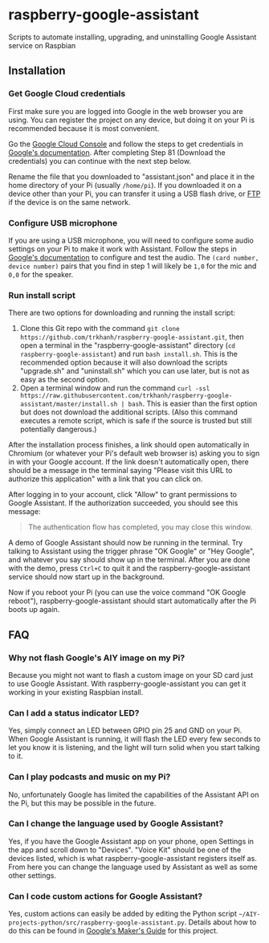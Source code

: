# raspberry-google-assistant
Scripts to automate installing, upgrading, and uninstalling Google Assistant service on Raspbian

## Installation

### Get Google Cloud credentials

First make sure you are logged into Google in the web browser you are using. You can register the project on any device, but doing it on your Pi is recommended because it is most convenient.

Go the [Google Cloud Console](https://console.cloud.google.com/) and follow the steps to get credentials in [Google's documentation](https://aiyprojects.withgoogle.com/voice#google-assistant--get-credentials). After completing Step 81 (Download the credentials) you can continue with the next step below.

Rename the file that you downloaded to "assistant.json" and place it in the home directory of your Pi (usually `/home/pi`). If you downloaded it on a device other than your Pi, you can transfer it using a USB flash drive, or [FTP](https://www.raspberrypi.org/documentation/remote-access/ssh/sftp.md) if the device is on the same network.

### Configure USB microphone

If you are using a USB microphone, you will need to configure some audio settings on your Pi to make it work with Assistant. Follow the steps in [Google's documentation](https://developers.google.com/assistant/sdk/guides/library/python/embed/audio) to configure and test the audio. The `(card number, device number)` pairs that you find in step 1 will likely be `1,0` for the mic and `0,0` for the speaker.

### Run install script

There are two options for downloading and running the install script:

1. Clone this Git repo with the command `git clone https://github.com/trkhanh/raspberry-google-assistant.git`, then open a terminal in the "raspberry-google-assistant" directory (`cd raspberry-google-assistant`) and run `bash install.sh`. This is the recommended option because it will also download the scripts "upgrade.sh" and "uninstall.sh" which you can use later, but is not as easy as the second option.
2. Open a terminal window and run the command `curl -ssl https://raw.githubusercontent.com/trkhanh/raspberry-google-assistant/master/install.sh | bash`. This is easier than the first option but does not download the additional scripts. (Also this command executes a remote script, which is safe if the source is trusted but still potentially dangerous.)

After the installation process finishes, a link should open automatically in Chromium (or whatever your Pi's default web browser is) asking you to sign in with your Google account. If the link doesn't automatically open, there should be a message in the terminal saying "Please visit this URL to authorize this application" with a link that you can click on.

After logging in to your account, click "Allow" to grant permissions to Google Assistant. If the authorization succeeded, you should see this message:
> The authentication flow has completed, you may close this window.

A demo of Google Assistant should now be running in the terminal. Try talking to Assistant using the trigger phrase "OK Google" or "Hey Google", and whatever you say should show up in the terminal. After you are done with the demo, press `Ctrl+C` to quit it and the raspberry-google-assistant service should now start up in the background.

Now if you reboot your Pi (you can use the voice command "OK Google reboot"), raspberry-google-assistant should start automatically after the Pi boots up again.

## FAQ

### Why not flash Google's AIY image on my Pi?

Because you might not want to flash a custom image on your SD card just to use Google Assistant. With raspberry-google-assistant you can get it working in your existing Raspbian install.

### Can I add a status indicator LED?

Yes, simply connect an LED between GPIO pin 25 and GND on your Pi. When Google Assistant is running, it will flash the LED every few seconds to let you know it is listening, and the light will turn solid when you start talking to it.

### Can I play podcasts and music on my Pi?

No, unfortunately Google has limited the capabilities of the Assistant API on the Pi, but this may be possible in the future.

### Can I change the language used by Google Assistant?

Yes, if you have the Google Assistant app on your phone, open Settings in the app and scroll down to "Devices". "Voice Kit" should be one of the devices listed, which is what raspberry-google-assistant registers itself as. From here you can change the language used by Assistant as well as some other settings.

### Can I code custom actions for Google Assistant?

Yes, custom actions can easily be added by editing the Python script `~/AIY-projects-python/src/raspberry-google-assistant.py`. Details about how to do this can be found in [Google's Maker's Guide](https://aiyprojects.withgoogle.com/voice#makers-guide) for this project.